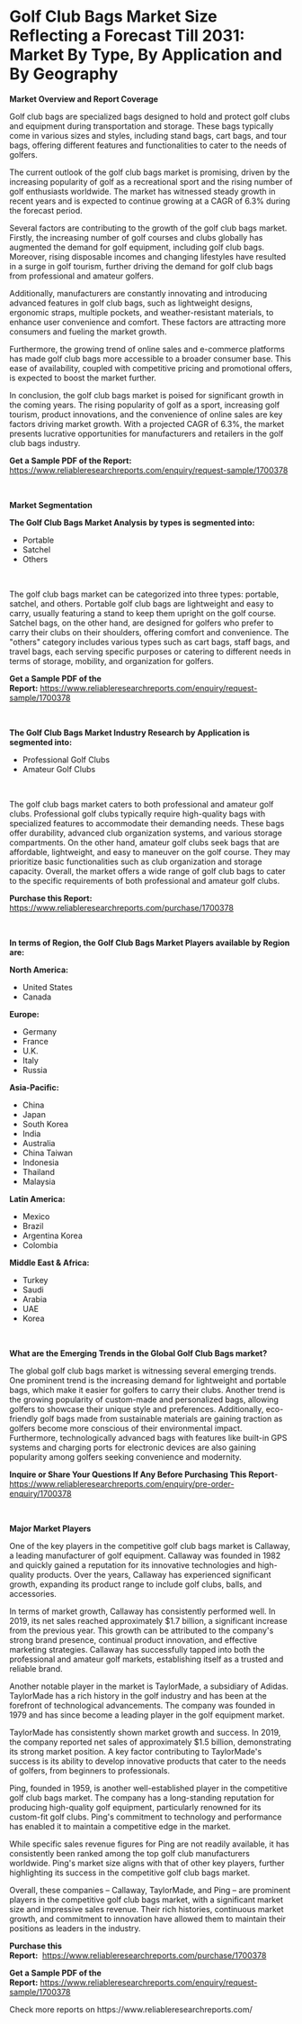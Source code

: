 <p><h1>Golf Club Bags Market Size Reflecting a Forecast Till 2031: Market By Type, By Application and By Geography</h1></p><p><strong>Market Overview and Report Coverage</strong></p>
<p><p>Golf club bags are specialized bags designed to hold and protect golf clubs and equipment during transportation and storage. These bags typically come in various sizes and styles, including stand bags, cart bags, and tour bags, offering different features and functionalities to cater to the needs of golfers.</p><p>The current outlook of the golf club bags market is promising, driven by the increasing popularity of golf as a recreational sport and the rising number of golf enthusiasts worldwide. The market has witnessed steady growth in recent years and is expected to continue growing at a CAGR of 6.3% during the forecast period.</p><p>Several factors are contributing to the growth of the golf club bags market. Firstly, the increasing number of golf courses and clubs globally has augmented the demand for golf equipment, including golf club bags. Moreover, rising disposable incomes and changing lifestyles have resulted in a surge in golf tourism, further driving the demand for golf club bags from professional and amateur golfers.</p><p>Additionally, manufacturers are constantly innovating and introducing advanced features in golf club bags, such as lightweight designs, ergonomic straps, multiple pockets, and weather-resistant materials, to enhance user convenience and comfort. These factors are attracting more consumers and fueling the market growth.</p><p>Furthermore, the growing trend of online sales and e-commerce platforms has made golf club bags more accessible to a broader consumer base. This ease of availability, coupled with competitive pricing and promotional offers, is expected to boost the market further.</p><p>In conclusion, the golf club bags market is poised for significant growth in the coming years. The rising popularity of golf as a sport, increasing golf tourism, product innovations, and the convenience of online sales are key factors driving market growth. With a projected CAGR of 6.3%, the market presents lucrative opportunities for manufacturers and retailers in the golf club bags industry.</p></p>
<p><strong>Get a Sample PDF of the Report:</strong> <a href="https://www.reliableresearchreports.com/enquiry/request-sample/1700378">https://www.reliableresearchreports.com/enquiry/request-sample/1700378</a></p>
<p>&nbsp;</p>
<p><strong>Market Segmentation</strong></p>
<p><strong>The Golf Club Bags Market Analysis by types is segmented into:</strong></p>
<p><ul><li>Portable</li><li>Satchel</li><li>Others</li></ul></p>
<p>&nbsp;</p>
<p><p>The golf club bags market can be categorized into three types: portable, satchel, and others. Portable golf club bags are lightweight and easy to carry, usually featuring a stand to keep them upright on the golf course. Satchel bags, on the other hand, are designed for golfers who prefer to carry their clubs on their shoulders, offering comfort and convenience. The "others" category includes various types such as cart bags, staff bags, and travel bags, each serving specific purposes or catering to different needs in terms of storage, mobility, and organization for golfers.</p></p>
<p><strong>Get a Sample PDF of the Report:</strong>&nbsp;<a href="https://www.reliableresearchreports.com/enquiry/request-sample/1700378">https://www.reliableresearchreports.com/enquiry/request-sample/1700378</a></p>
<p>&nbsp;</p>
<p><strong>The Golf Club Bags Market Industry Research by Application is segmented into:</strong></p>
<p><ul><li>Professional Golf Clubs</li><li>Amateur Golf Clubs</li></ul></p>
<p>&nbsp;</p>
<p><p>The golf club bags market caters to both professional and amateur golf clubs. Professional golf clubs typically require high-quality bags with specialized features to accommodate their demanding needs. These bags offer durability, advanced club organization systems, and various storage compartments. On the other hand, amateur golf clubs seek bags that are affordable, lightweight, and easy to maneuver on the golf course. They may prioritize basic functionalities such as club organization and storage capacity. Overall, the market offers a wide range of golf club bags to cater to the specific requirements of both professional and amateur golf clubs.</p></p>
<p><strong>Purchase this Report:</strong>&nbsp; <a href="https://www.reliableresearchreports.com/purchase/1700378">https://www.reliableresearchreports.com/purchase/1700378</a></p>
<p>&nbsp;</p>
<p><strong>In terms of Region, the Golf Club Bags Market Players available by Region are:</strong></p>
<p>
    <p> <strong> North America: </strong>
        <ul>
            <li>United States</li>
            <li>Canada</li>
        </ul>
        </p> 
    <p> <strong> Europe: </strong>
        <ul>
            <li>Germany</li>
            <li>France</li>
            <li>U.K.</li>
            <li>Italy</li>
            <li>Russia</li>
        </ul>
        </p> 
    <p> <strong> Asia-Pacific: </strong>
        <ul>
            <li>China</li>
            <li>Japan</li>
            <li>South Korea</li>
            <li>India</li>
            <li>Australia</li>
            <li>China Taiwan</li>
            <li>Indonesia</li>
            <li>Thailand</li>
            <li>Malaysia</li>
        </ul>
        </p> 
    <p> <strong> Latin America: </strong>
        <ul>
            <li>Mexico</li>
            <li>Brazil</li>
            <li>Argentina Korea</li>
            <li>Colombia</li>
        </ul>
        </p> 
    <p> <strong> Middle East & Africa: </strong>
        <ul>
            <li>Turkey</li>
            <li>Saudi</li>
            <li>Arabia</li>
            <li>UAE</li>
            <li>Korea</li>
        </ul>
    </p>
    </p>
<p>&nbsp;</p>
<p><strong>What are the Emerging Trends in the Global Golf Club Bags market?</strong></p>
<p><p>The global golf club bags market is witnessing several emerging trends. One prominent trend is the increasing demand for lightweight and portable bags, which make it easier for golfers to carry their clubs. Another trend is the growing popularity of custom-made and personalized bags, allowing golfers to showcase their unique style and preferences. Additionally, eco-friendly golf bags made from sustainable materials are gaining traction as golfers become more conscious of their environmental impact. Furthermore, technologically advanced bags with features like built-in GPS systems and charging ports for electronic devices are also gaining popularity among golfers seeking convenience and modernity.</p></p>
<p><strong>Inquire or Share Your Questions If Any Before Purchasing This Report</strong>- <a href="https://www.reliableresearchreports.com/enquiry/pre-order-enquiry/1700378">https://www.reliableresearchreports.com/enquiry/pre-order-enquiry/1700378</a></p>
<p>&nbsp;</p>
<p><strong>Major Market Players</strong></p>
<p><p>One of the key players in the competitive golf club bags market is Callaway, a leading manufacturer of golf equipment. Callaway was founded in 1982 and quickly gained a reputation for its innovative technologies and high-quality products. Over the years, Callaway has experienced significant growth, expanding its product range to include golf clubs, balls, and accessories.</p><p>In terms of market growth, Callaway has consistently performed well. In 2019, its net sales reached approximately $1.7 billion, a significant increase from the previous year. This growth can be attributed to the company's strong brand presence, continual product innovation, and effective marketing strategies. Callaway has successfully tapped into both the professional and amateur golf markets, establishing itself as a trusted and reliable brand.</p><p>Another notable player in the market is TaylorMade, a subsidiary of Adidas. TaylorMade has a rich history in the golf industry and has been at the forefront of technological advancements. The company was founded in 1979 and has since become a leading player in the golf equipment market.</p><p>TaylorMade has consistently shown market growth and success. In 2019, the company reported net sales of approximately $1.5 billion, demonstrating its strong market position. A key factor contributing to TaylorMade's success is its ability to develop innovative products that cater to the needs of golfers, from beginners to professionals.</p><p>Ping, founded in 1959, is another well-established player in the competitive golf club bags market. The company has a long-standing reputation for producing high-quality golf equipment, particularly renowned for its custom-fit golf clubs. Ping's commitment to technology and performance has enabled it to maintain a competitive edge in the market.</p><p>While specific sales revenue figures for Ping are not readily available, it has consistently been ranked among the top golf club manufacturers worldwide. Ping's market size aligns with that of other key players, further highlighting its success in the competitive golf club bags market.</p><p>Overall, these companies – Callaway, TaylorMade, and Ping – are prominent players in the competitive golf club bags market, with a significant market size and impressive sales revenue. Their rich histories, continuous market growth, and commitment to innovation have allowed them to maintain their positions as leaders in the industry.</p></p>
<p><strong>Purchase this Report:</strong>&nbsp;&nbsp;<a href="https://www.reliableresearchreports.com/purchase/1700378">https://www.reliableresearchreports.com/purchase/1700378</a></p>
<p></p>
<p><strong>Get a Sample PDF of the Report:</strong>&nbsp;<a href="https://www.reliableresearchreports.com/enquiry/request-sample/1700378">https://www.reliableresearchreports.com/enquiry/request-sample/1700378</a></p>
<p>Check more reports on https://www.reliableresearchreports.com/</p>